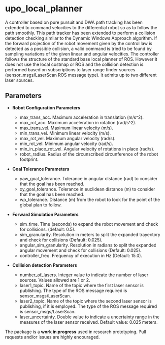 # upo_local_planner 
A controller based on pure pursuit and DWA path tracking has been extended to command velocities to the differential robot so as to follow the path smoothly.
This path tracker has been extended to perform a collision detection checking similar to the Dynamic Windows Approach algorithm. If the forward projection of the robot movement given by the control law is detected as a possible collision, a valid command is tried to be found by sampling variations of the given linear and angular velocities. 
The controller follows the structure of the standard base local planner of ROS. However it does not use the local costmap or ROS and the collision detection is performed based on subscriptions to laser range finder sources (sensor_msgs/LaserScan ROS message type). It admits up to two different laser sources. 

## Parameters

* **Robot Configuration Parameters**
	- max_trans_acc. Maximum acceleration in translation (m/s^2).
  	- max_rot_acc. Maximum acceleration in rotation (rad/s^2).
  	- max_trans_vel. Maximum linear velocity (m/s).
  	- min_trans_vel. Minimum linear velocity (m/s).
  	- max_rot_vel. Maximum angular velocity (rad/s).
  	- min_rot_vel. Minimum angular velocity (rad/s).
  	- min_in_place_rot_vel. Angular velocity of rotations in place (rad/s).
	- robot_radius. Radius of the circunscribed circunference of the robot footprint.

* **Goal Tolerance Parameters**
	- yaw_goal_tolerance. Tolerance in angular distance (rad) to consider that the goal has been reached.
	- xy_goal_tolerance. Tolerance in euclidean distance (m) to consider that the goal has been reached.
	- wp_tolerance. Distance (m) from the robot to look for the point of the global plan to follow.
  
* **Forward Simulation Parameters**
	- sim_time. Time (seconds) to expand the robot movement and check for collisions. (default: 0.5).
	- sim_granularity. Resolution in meters to split the expanded trayectory and check for collisions (Default: 0.025).
	- angular_sim_granularity. Resolution in radians to split the expanded angular movement and check for collisions (Default: 0.025).
	- controller_freq. Frequency of execution in Hz (Default: 15.0).

* **Collision detection Parameters**
	- number_of_lasers. Integer value to indicate the number of laser sources. Values allowed are 1 or 2.
	- laser1_topic. Name of the topic where the first laser sensor is publishing. The type of the ROS message required is sensor_msgs/LaserScan.
	- laser2_topic. Name of the topic where the second laser sensor is publishing, if it is employed. The type of the ROS message required is sensor_msgs/LaserScan.
	- laser_uncertainty. Double value to indicate a uncertainty range in the measures of the laser sensor received. Default value: 0.025 meters.


The package is a **work in progress** used in research prototyping. Pull requests and/or issues are highly encouraged.
